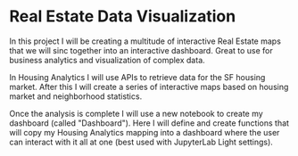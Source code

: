 # Real Estate Data Visualization

In this project I will be creating a multitude of interactive Real Estate maps that we will sinc together into an interactive dashboard. Great to use for business analytics and visualization of complex data. 

In Housing Analytics I will use APIs to retrieve data for the SF housing market. After this I will create a series of interactive maps based on housing market and neighborhood statistics. 

Once the analysis is complete I will use a new notebook to create my dashboard (called "Dashboard"). Here I will define and create functions that will copy my Housing Analytics mapping into a dashboard where the user can interact with it all at one (best used with JupyterLab Light settings).
